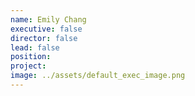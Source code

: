 ```yaml
---
name: Emily Chang
executive: false
director: false
lead: false
position:  
project:  
image: ../assets/default_exec_image.png
---
```

